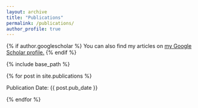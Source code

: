 ```yaml
---
layout: archive
title: "Publications"
permalink: /publications/
author_profile: true
---
```


{% if author.googlescholar %}
  You can also find my articles on <u><a href="{{author.googlescholar}}">my Google Scholar profile</a>.</u>
{% endif %}

{% include base_path %}

<!-- Print pub_date for all publications to debug -->
{% for post in site.publications %}
  <p>Publication Date: {{ post.pub_date }}</p>  <!-- Display the pub_date for each publication -->
{% endfor %}

